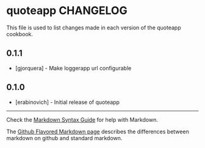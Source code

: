 quoteapp CHANGELOG
==================

This file is used to list changes made in each version of the quoteapp cookbook.

0.1.1
-----
- [gjorquera] - Make loggerapp url configurable

0.1.0
-----
- [erabinovich] - Initial release of quoteapp

- - -
Check the [Markdown Syntax Guide](http://daringfireball.net/projects/markdown/syntax) for help with Markdown.

The [Github Flavored Markdown page](http://github.github.com/github-flavored-markdown/) describes the differences between markdown on github and standard markdown.
